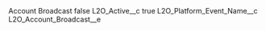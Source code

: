 <?xml version="1.0" encoding="UTF-8"?>
<CustomMetadata xmlns="http://soap.sforce.com/2006/04/metadata" xmlns:xsi="http://www.w3.org/2001/XMLSchema-instance" xmlns:xsd="http://www.w3.org/2001/XMLSchema">
    <label>Account Broadcast</label>
    <protected>false</protected>
    <values>
        <field>L2O_Active__c</field>
        <value xsi:type="xsd:boolean">true</value>
    </values>
    <values>
        <field>L2O_Platform_Event_Name__c</field>
        <value xsi:type="xsd:string">L2O_Account_Broadcast__e</value>
    </values>
</CustomMetadata>
